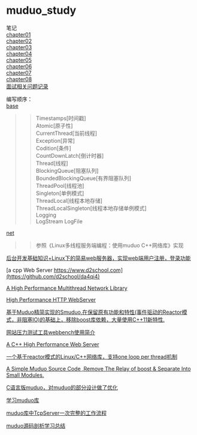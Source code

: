# muduo_study
笔记  
[chapter01](https://github.com/834810071/muduo_study/blob/master/book_study/Chapter01/Chapter01%E7%BA%BF%E7%A8%8B%E5%AE%89%E5%85%A8%E7%9A%84%E5%AF%B9%E8%B1%A1%E7%94%9F%E5%91%BD%E6%9C%9F%E7%AE%A1%E7%90%86.md)  
[chapter02](https://github.com/834810071/muduo_study/blob/master/book_study/Chapter02/Chapter02%E7%BA%BF%E7%A8%8B%E5%90%8C%E6%AD%A5%E7%B2%BE%E8%A6%81.md)  
[chapter03](https://github.com/834810071/muduo_study/blob/master/book_study/Chapter03/Chapter03%E5%A4%9A%E7%BA%BF%E7%A8%8B%E6%9C%8D%E5%8A%A1%E5%99%A8%E7%9A%84%E9%80%82%E7%94%A8%E5%9C%BA%E5%90%88%E4%B8%8E%E5%B8%B8%E7%94%A8%E7%BC%96%E7%A8%8B%E6%A8%A1%E5%9E%8B.md)  
[chapter04](https://github.com/834810071/muduo_study/blob/master/book_study/Chapter04/Chapter04C%2B%2B%E5%A4%9A%E7%BA%BF%E7%A8%8B%E7%B3%BB%E7%BB%9F%E7%BC%96%E7%A8%8B%E7%B2%BE%E8%A6%81.md)  
[chapter05](https://github.com/834810071/muduo_study/blob/master/book_study/Chapter05/Chapter05%E9%AB%98%E6%95%88%E7%9A%84%E5%A4%9A%E7%BA%BF%E7%A8%8B%E6%97%A5%E5%BF%97.md)  
[chapter06](https://github.com/834810071/muduo_study/blob/master/book_study/Chapter06/Chapter06muduo%E7%BD%91%E7%BB%9C%E5%BA%93%E7%AE%80%E4%BB%8B.md)    
[chapter07](https://github.com/834810071/muduo_study/blob/master/book_study/Chapter07/Chapter07muduo%E7%BC%96%E7%A8%8B%E7%A4%BA%E4%BE%8B.md)   
[chapter08](https://github.com/834810071/muduo_study/blob/master/book_study/Chapter08/Chapter08muduo%E7%BD%91%E7%BB%9C%E5%BA%93%E8%AE%BE%E8%AE%A1%E4%B8%8E%E5%AE%9E%E7%8E%B0.md)   
[面试相关问题记录](https://github.com/834810071/muduo_study/blob/master/book_study/%E9%97%AE%E9%A2%98%E8%AE%B0%E8%BD%BD/%E7%9B%B8%E5%85%B3%E9%9D%A2%E8%AF%95%E9%97%AE%E9%A2%98%E8%AE%B0%E8%BD%BD.md)


编写顺序：    
[base](https://github.com/834810071/muduo_study/tree/master/base)      
>> Timestamps[时间戳]    
>> Atomic[原子性]   
>> CurrentThread[当前线程]   
>> Exception[异常]      
>> Codition[条件]    
>> CountDownLatch[倒计时器]    
>> Thread[线程]    
>> BlockingQueue[阻塞队列]     
>> BoundedBlockingQueue[有界阻塞队列]   
>> ThreadPool[线程池]   
>> Singleton[单例模式]   
>> ThreadLocal[线程本地存储]     
>> ThreadLocalSingleton[线程本地存储单例模式]     
>> Logging    
>> LogStream
>> LogFile 
       
[net](https://github.com/834810071/muduo_study/tree/master/reactor)
>> 参照《Linux多线程服务端编程：使用muduo C++网络库》实现


[后台开发基础知识+Linux下的简易web服务器，实现web端用户注册，登录功能](https://github.com/qinguoyi/)  

[a cpp Web Server https://www.d2school.com](https://github.com/d2school/da4qi4)

[A High Performance Multithread Network Library](https://github.com/silence1772/Sinetlib)

[High Performance HTTP WebServer](https://github.com/linw7/TKeed)

[基于Muduo精简实现的Smuduo,在保留原有功能和特性(事件驱动的Reactor模式，非阻塞IO)的基础上，移除boost库依赖，大量使用C++11新特性.](https://my.oschina.net/guodingding/blog/839790)    

[网站压力测试工具webbench使用简介](https://my.oschina.net/guodingding/blog/839790)

[A C++ High Performance Web Server](https://github.com/linyacool/WebServer)

[一个基于reactor模式的Linux/C++网络库，支持one loop per thread机制](https://github.com/wlgq2/eomaia) 

[A Simple Muduo Source Code ,Remove The Relay of boost &  Separate Into Small Modules.](https://github.com/ailumiyana/SimpleMuduo)

[C语言版muduo，对muduo的部分设计做了优化](https://github.com/shonm520/mu_event)

[学习muduo库](https://github.com/zhaozhengcoder/muduo)

[muduo库中TcpServer一次完整的工作流程](https://www.cnblogs.com/ukernel/p/9191104.html)

[muduo源码剖析学习总结](https://mp.weixin.qq.com/s/HpCH4_5Mw13GoUqm4JyrGQ)
